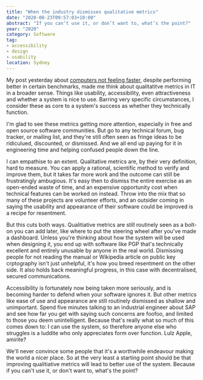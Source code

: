 ```yaml
---
title: "When the industry dismisses qualitative metrics"
date: "2020-08-23T09:57:03+10:00"
abstract: "If you can’t use it, or don’t want to, what’s the point?"
year: "2020"
category: Software
tag:
- accessibility
- design
- usability
location: Sydney
---
```

My post yesterday about [computers not feeling faster](https://rubenerd.com/tag/computers-dont-feel-faster/), despite performing better in certain benchmarks, made me think about qualitatitve metrics in IT in a broader sense. Things like usability, accessibility, even attractiveness and whether a system is nice to use. Barring very specific circumstances, I consider these as core to a system's success as whether they technically function.

I'm glad to see these metrics getting more attention, especially in free and open source software communities. But go to any technical forum, bug tracker, or mailing list, and they're still often seen as fringe ideas to be ridiculued, discounted, or dismissed. And we all end up paying for it in engineering time and helping confused people down the line.

I can empathise to an extent. Qualitative metrics are, by their very definition, hard to measure. You can apply a rational, scientific method to verify and improve them, but it takes far more work and the outcome can still be frustratingly ambugious. It's easy then to dismiss the entire exercise as an open-ended waste of time, and an expensive opportunity cost when technical features can be worked on instead. Throw into the mix that so many of these projects are volunteer efforts, and an outsider coming in saying the usability and appearance of their software could be improved is a recipe for resentment.

But this cuts both ways. Qualitiative metrics are still routinely seen as a bolt-on you can add later, like where to put the steering wheel after you've made a dashboard. Unless you're thinking about how the system will be used when designing it, you end up with software like PGP that's technically excellent and entirely unusable by anyone in the real world. Dismissing people for not reading the manual or Wikipedia article on public key crptography isn't just unhelpful, it's how you breed resentment on the other side. It also holds back meaningful progress, in this case with decentralised, secured communications.

Accessibility is fortunately now being taken more seriously, and is becoming harder to defend when your software ignores it. But other metrics like ease of use and appearance are still routinely dismissed as shallow and unimportant. Spend five minutes talking to an industrial engineer about SAP and see how far you get with saying such concerns are foofoo, and limited to those you deem unintelligent. Because that's really what so much of this comes down to: I can use the system, so therefore anyone else who struggles is a luddite who only appreciates form over function. Lulz Apple, amirite?

We'll never convince some people that it's a worthwhile endeavour making the world a nicer place. So at the very least a starting point should be that improving qualitiative metrics will lead to better use of the system. Because if you can't use it, or don't want to, what's the point?

